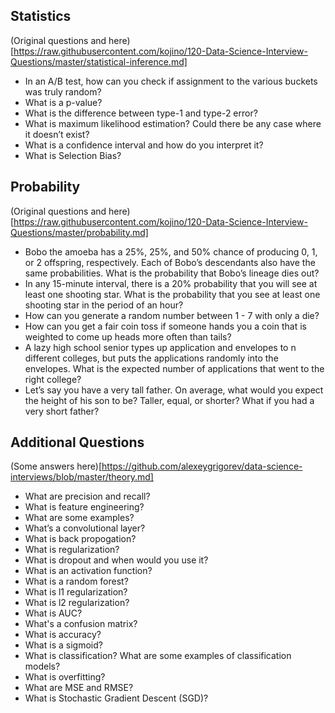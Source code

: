 
## Statistics

(Original questions and here)[https://raw.githubusercontent.com/kojino/120-Data-Science-Interview-Questions/master/statistical-inference.md]

* In an A/B test, how can you check if assignment to the various buckets was truly random?
* What is a p-value?
* What is the difference between type-1 and type-2 error?
* What is maximum likelihood estimation? Could there be any case where it doesn’t exist?
* What is a confidence interval and how do you interpret it?
* What is Selection Bias?

## Probability

(Original questions and here)[https://raw.githubusercontent.com/kojino/120-Data-Science-Interview-Questions/master/probability.md]

* Bobo the amoeba has a 25%, 25%, and 50% chance of producing 0, 1, or 2 offspring, respectively. Each of Bobo’s descendants also have the same probabilities. What is the probability that Bobo’s lineage dies out?
* In any 15-minute interval, there is a 20% probability that you will see at least one shooting star. What is the probability that you see at least one shooting star in the period of an hour?
* How can you generate a random number between 1 - 7 with only a die?
* How can you get a fair coin toss if someone hands you a coin that is weighted to come up heads more often than tails?
* A lazy high school senior types up application and envelopes to n different colleges, but puts the applications randomly into the envelopes. What is the expected number of applications that went to the right college?
* Let’s say you have a very tall father. On average, what would you expect the height of his son to be? Taller, equal, or shorter? What if you had a very short father?


## Additional Questions

(Some answers here)[https://github.com/alexeygrigorev/data-science-interviews/blob/master/theory.md]

* What are precision and recall?
* What is feature engineering?
* What are some examples?
* What’s a convolutional layer?
* What is back propogation?
* What is regularization?
* What is dropout and when would you use it?
* What is an activation function?
* What is a random forest?
* What is l1 regularization?
* What is l2 regularization?
* What is AUC?
* What's a confusion matrix?
* What is accuracy?
* What is a sigmoid?
* What is classification? What are some examples of classification models?
* What is overfitting?
* What are MSE and RMSE?
* What is Stochastic Gradient Descent (SGD)?

